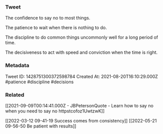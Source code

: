 ### Tweet
The confidence to say no to most things.

The patience to wait when there is nothing to do.

The discipline to do common things uncommonly well for a long period of time.
 
The decisiveness to act with speed and conviction when the time is right.

### Metadata
Tweet ID: 1428751300372598784
Created At: 2021-08-20T16:10:29.000Z
#patience 
#discipline
#decisions 

### Related
[[2021-09-09T00:14:41.000Z - JBPetersonQuote - Learn how to say no when you need to say no httpstcofoz1UwtzwK]]

[[2022-03-12 09-41-19 Success comes from consistency]]
[[2022-05-21 09-56-50 Be patient with results]]

